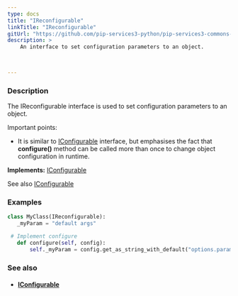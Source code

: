 ```yaml
---
type: docs
title: "IReconfigurable"
linkTitle: "IReconfigurable"
gitUrl: "https://github.com/pip-services3-python/pip-services3-commons-python"
description: > 
    An interface to set configuration parameters to an object.  


    
---
```


### Description
The IReconfigurable interface is used to set configuration parameters to an object.

Important points:

- It is similar to [IConfigurable](../iconfigurable) interface, but emphasises the fact that **configure()** method can be called more than once to change object configuration in runtime.  

**Implements:** [IConfigurable](../iconfigurable)

See also [IConfigurable](../iconfigurable)

### Examples

```python
class MyClass(IReconfigurable):
   _myParam = "default args"

 # Implement configure
   def configure(self, config):
       self._myParam = config.get_as_string_with_default("options.param", myParam)

```


### See also
- #### [IConfigurable](../iconfigurable)

